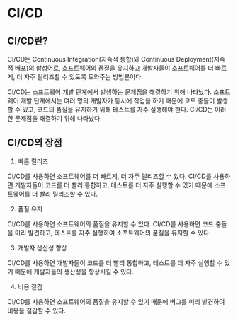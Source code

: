 # CI/CD

## CI/CD란?

CI/CD는 Continuous Integration(지속적 통합)와 Continuous Deployment(지속적 배포)의 합성어로, 소프트웨어의 품질을 유지하고 개발자들이 소프트웨어를 더 빠르게, 더 자주 릴리즈할 수 있도록 도와주는 방법론이다.

CI/CD는 소프트웨어 개발 단계에서 발생하는 문제점을 해결하기 위해 나타났다. 소프트웨어 개발 단계에서는 여러 명의 개발자가 동시에 작업을 하기 때문에 코드 충돌이 발생할 수 있고, 코드의 품질을 유지하기 위해 테스트를 자주 실행해야 한다. CI/CD는 이러한 문제점을 해결하기 위해 나타났다.


## CI/CD의 장점

1. 빠른 릴리즈

CI/CD를 사용하면 소프트웨어를 더 빠르게, 더 자주 릴리즈할 수 있다. CI/CD를 사용하면 개발자들이 코드를 더 빨리 통합하고, 테스트를 더 자주 실행할 수 있기 때문에 소프트웨어를 더 빨리 릴리즈할 수 있다.

2. 품질 유지

CI/CD를 사용하면 소프트웨어의 품질을 유지할 수 있다. CI/CD를 사용하면 코드 충돌을 미리 발견하고, 테스트를 자주 실행하여 소프트웨어의 품질을 유지할 수 있다.

3. 개발자 생산성 향상

CI/CD를 사용하면 개발자들이 코드를 더 빨리 통합하고, 테스트를 더 자주 실행할 수 있기 때문에 개발자들의 생산성을 향상시킬 수 있다.

4. 비용 절감

CI/CD를 사용하면 소프트웨어의 품질을 유지할 수 있기 때문에 버그를 미리 발견하여 비용을 절감할 수 있다.